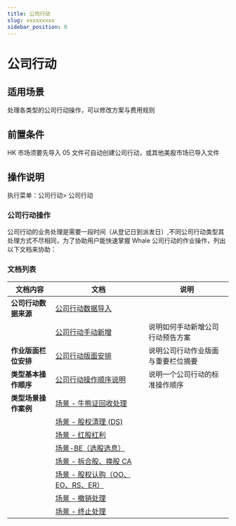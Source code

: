 ```yaml
---
title: 公司行动
slug: xxxxxxxxx
sidebar_position: 0
---
```



# 公司行动

## 适用场景

处理各类型的公司行动操作，可以修改方案与费用规则

## 前置条件

HK 市场须要先导入 05 文件可自动创建公司行动，或其他美股市场已导入文件

## 操作说明

执行菜单：公司行动&gt; 公司行动

### 公司行动操作

公司行动的业务处理是需要一段时间（从登记日到派发日）,不同公司行动类型其处理方式不尽相同，为了协助用户能快速掌握 Whale 公司行动的作业操作，列出以下文档来协助：

### 文档列表

|文档内容 | 文档 | 说明|
|---|---|---|
|**公司行动数据来源**|[公司行动数据导入](/Yg5Dwtk30isnqBkNmbscxSK4nme)|
||[公司行动手动新增](/PjI5wER20ic3VDkLX6ccjqv3nAh) |说明如何手动新增公司行动预告方案|
|**作业版面栏位安排**|[公司行动版面安排](/KnNFw9Wx5i70pIkVPPPcHUGynDh) |说明公司行动作业版面与重要栏位摘要|
|**类型基本操作顺序**|[公司行动操作顺序说明](/KayawFlkwim5vWkrePgcs7n4n6b) |说明一个公司行动的标准操作顺序|
|**类型场景操作案例**|[场景 - 牛熊证回收处理](/Jo0aw17Meiih1RkxxnVcRLmjnpf) ||
||[场景 - 股权清理 (DS)](/EBhJwi7B3iK621kqa8LclF5Nnsc) ||
||[场景 - 红股红利](/VkDUwdaYkicQvQkg2wFcdIzlnkw) ||
||[场景-BE（选股选息）](/IqGFwbDgIihU8VkIXMfcveK8nRg) ||
||[场景 - 拆合股、换股 CA](/S2low898GirK4jk39wacQ2p0nNg) ||
||[场景 - 股权认购（OO、EO、RS、ER）](/AfizwptfriDumhkqPwbcW0rknhc) ||
||[场景 - 撤销处理](/YIo1wfqami1f5bkSZ6wcz3w2ndf) ||
||[场景 - 终止处理](/SmQ8wH0Pci8rTRkfdJ9cDs3PnAe) ||

